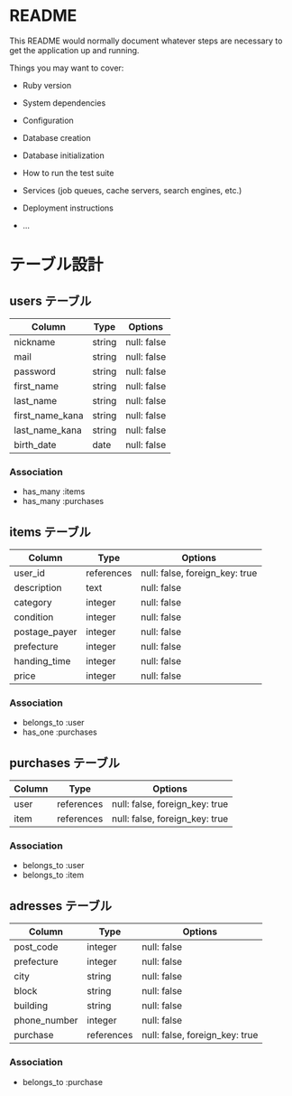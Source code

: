 # README

This README would normally document whatever steps are necessary to get the
application up and running.

Things you may want to cover:

* Ruby version

* System dependencies

* Configuration

* Database creation

* Database initialization

* How to run the test suite

* Services (job queues, cache servers, search engines, etc.)

* Deployment instructions

* ...
# テーブル設計

## users テーブル

| Column          | Type   | Options     |
| --------------- | ------ | ------------|
| nickname        | string | null: false |
| mail            | string | null: false |
| password        | string | null: false |
| first_name      | string | null: false |
| last_name       | string | null: false |
| first_name_kana | string | null: false |
| last_name_kana  | string | null: false |
| birth_date      | date   | null: false |

### Association

- has_many :items
- has_many :purchases

## items テーブル

| Column        | Type       | Options                        |
| ------------- | ---------- | ------------------------------ |
| user_id       | references | null: false, foreign_key: true |
| description   | text       | null: false                    |
| category      | integer    | null: false                    |
| condition     | integer    | null: false                    |
| postage_payer | integer    | null: false                    |
| prefecture    | integer    | null: false                    |
| handing_time  | integer    | null: false                    |
| price         | integer    | null: false                    |

### Association

- belongs_to :user
- has_one :purchases

## purchases テーブル

| Column | Type       | Options                        |
| ------ | ---------- | ------------------------------ |
| user   | references | null: false, foreign_key: true |
| item   | references | null: false, foreign_key: true |

### Association

- belongs_to :user
- belongs_to :item

## adresses テーブル

| Column       | Type       | Options                        |
| ------------ | ---------- | ------------------------------ |
| post_code    | integer    | null: false                    | 
| prefecture   | integer    | null: false                    |
| city         | string     | null: false                    |
| block        | string     | null: false                    |
| building     | string     | null: false                    |
| phone_number | integer    | null: false                    |
| purchase     | references | null: false, foreign_key: true |

### Association

- belongs_to :purchase
